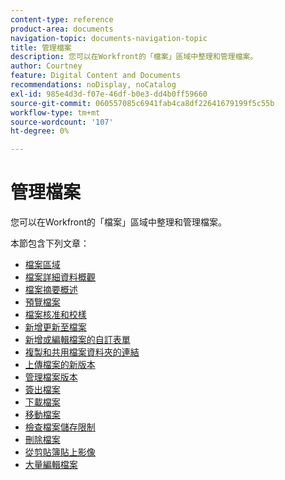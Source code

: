 ```yaml
---
content-type: reference
product-area: documents
navigation-topic: documents-navigation-topic
title: 管理檔案
description: 您可以在Workfront的「檔案」區域中整理和管理檔案。
author: Courtney
feature: Digital Content and Documents
recommendations: noDisplay, noCatalog
exl-id: 985e4d3d-f07e-46df-b0e3-dd4b0ff59660
source-git-commit: 060557085c6941fab4ca8df22641679199f5c55b
workflow-type: tm+mt
source-wordcount: '107'
ht-degree: 0%

---
```


# 管理檔案

您可以在Workfront的「檔案」區域中整理和管理檔案。

本節包含下列文章&#x200B;：

* [檔案區域](../../documents/managing-documents/documents-area.md)
* [檔案詳細資料概觀](../../documents/managing-documents/document-details-overview.md)
* [檔案摘要概述](../../documents/managing-documents/summary-for-documents.md)
* [預覽檔案](../../documents/managing-documents/preview-documents.md)
* [檔案核准和校樣](../../documents/managing-documents/document-approvals-and-proofing.md)
* [新增更新至檔案](../../documents/managing-documents/add-update-documents.md)
* [新增或編輯檔案的自訂表單](../../documents/managing-documents/add-custom-form-documents.md)
* [複製和共用檔案資料夾的連結](/help/quicksilver/documents/managing-documents/copy-a-doc-folder-url.md)
* [上傳檔案的新版本](../../documents/managing-documents/upload-new-document-version.md)
* [管理檔案版本](../../documents/managing-documents/manage-document-versions.md)
* [簽出檔案](../../documents/managing-documents/check-out-documents.md)
* [下載檔案](../../documents/managing-documents/download-documents.md)
* [移動檔案](../../documents/managing-documents/move-documents.md)
* [檢查檔案儲存限制](../../documents/managing-documents/check-document-storage.md)
* [刪除檔案](../../documents/managing-documents/delete-documents.md)
* [從剪貼簿貼上影像](../../documents/managing-documents/paste-image-clipboard.md)
* [大量編輯檔案](/help/quicksilver/documents/managing-documents/bulk-edit-documents.md)
